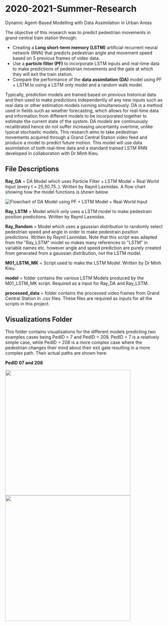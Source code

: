# 2020-2021-Summer-Research
Dynamic Agent-Based Modelling with Data Assimilation in Urban Areas

The objective of this research was to predict pedestrian movements in grand central train station through:

- Creating a **Long short-term memory (LSTM)** artificial recurrent neural network (RNN) that predicts pedestrian angle and movement speed based on 5 previous frames of video data.
- Use a **particle filter (PF)** to incorporate LSTM inputs and real-time data to make predictions of pedestrian movements and the gate at which they will exit the train station.
- Compare the performance of the **data assimilation (DA)** model using PF + LSTM to using a LSTM only model and a random walk model.

Typically, prediction models are trained based on previous historical data and then used to make predictions independently of any new inputs such as real data or other estimation models running simultaneously. DA is a method used in fields such as weather forecasting, which allows for real-time data and information from different models to be incorporated together to estimate the current state of the system. DA models are continuously recalibrated hence do not suffer increasing uncertainty overtime, unlike typical stochastic models. This research aims to take pedestrian movements acquired through a Grand Central Station video feed and produce a model to predict future motion. This model will use data assimilation of both real-time data and a standard trained LSTM RNN developed in collaboration with Dr Minh Kieu.

## File Descriptions

**Ray_DA** = DA Model which uses Particle Filter + LSTM Model + Real World Input (every t = 25,50,75..). Written by Raynil Laxmidas. A flow chart showing how the model functions is shown below.

![Flowchart of DA Model using PF + LSTM Model + Real World Input](https://github.com/raylaxmidas/2020-2021-Summer-Research/blob/main/DA%20Model%20Flow%20Chart.JPG)

**Ray_LSTM** = Model which only uses a LSTM model to make pedestrain position predictions. Written by Raynil Laxmidas. 

**Ray_Random** = Model which uses a gaussian distribution to randomly select pedestrian speed and angle in order to make pedestrain position predictions. Written by Raynil Laxmidas. Note that this script was adapted from the "Ray_LSTM" model so makes many references to "LSTM" in variable names etc. however angle and speed prediction are purely created from generated from a gaussian distribution, not the LSTM model.

**M01_LSTM_MK** = Script used to make the LSTM Model. Written by Dr Minh Kieu.

**model** = folder contains the various LSTM Models produced by the M01_LSTM_MK script. Required as a input for Ray_DA and Ray_LSTM.

**processed_data** = folder contains the processed video frames from Grand Central Station in .csv files. These files are required as inputs for all the scripts in this project.

## Visualizations Folder
This folder contains visualisations for the different models predicting two examples cases being PedID = 7 and PedID = 208. PedID = 7 is a relatively simple case, while PedID = 208 is a more complex case where the pedestrian changes their mind about their exit gate resulting in a more complex path. Their actual paths are shown here:

**PedID 07 and 208**

<img src="https://github.com/raylaxmidas/2020-2021-Summer-Research/blob/main/visualizations/agent_7.dat_simple.png" width="400"/><img src="https://github.com/raylaxmidas/2020-2021-Summer-Research/blob/main/visualizations/agent_208.dat_complex.png" width="400"/> 
